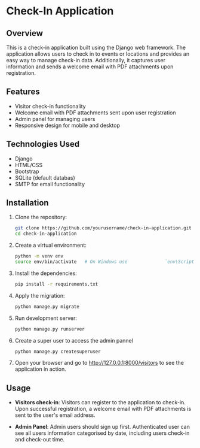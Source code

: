 # Check-In Application

## Overview

This is a check-in application built using the Django web framework. The application allows users to check in to events or locations and provides an easy way to manage check-in data. Additionally, it captures user information and sends a welcome email with PDF attachments upon registration.

## Features

- Visitor check-in functionality
- Welcome email with PDF attachments sent upon user registration
- Admin panel for managing users
- Responsive design for mobile and desktop

## Technologies Used

- Django
- HTML/CSS
- Bootstrap
- SQLite (default databas)
- SMTP for email functionality

## Installation

1. Clone the repository:
   ```bash
   git clone https://github.com/yourusername/check-in-application.git
   cd check-in-application

2. Create a virtual environment:
    ```bash
    python -m venv env
    source env/bin/activate   # On Windows use              `env\Scripts\activate`

3. Install the dependencies:
    ```bash
    pip install -r requirements.txt

4. Apply the migration:
    ```bash
    python manage.py migrate

5. Run development server:
    ```bash
    python manage.py runserver

6. Create a super user to access the admin pannel
    ```bash
    python manage.py createsuperuser

7. Open your browser and go to http://127.0.0.1:8000/visitors to see the application in action.

## Usage

- **Visitors check-in**: Visitors can register to the application to check-in. Upon successful registration, a welcome email with PDF attachments is sent to the user's email address.

- **Admin Panel**: Admin users should sign up first. Authenticated user can see all users information categorised by date, including users check-in and check-out time.




